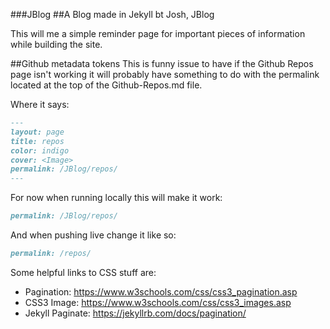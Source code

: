 ###JBlog
##A Blog made in Jekyll bt Josh, JBlog

This will me a simple reminder page for important pieces of information while building the site.

##Github metadata tokens
This is funny issue to have if the Github Repos page isn't working it will probably have something to do with the permalink located at the top of the Github-Repos.md file.

Where it says:
````markdown
---
layout: page
title: repos
color: indigo
cover: <Image>
permalink: /JBlog/repos/		
---
````
For now when running locally this will make it work:
````markdown
permalink: /JBlog/repos/
````
And when pushing live change it like so:
````markdown
permalink: /repos/
````
Some helpful links to CSS stuff are:
* Pagination: https://www.w3schools.com/css/css3_pagination.asp
* CSS3 Image: https://www.w3schools.com/css/css3_images.asp
* Jekyll Paginate: https://jekyllrb.com/docs/pagination/



